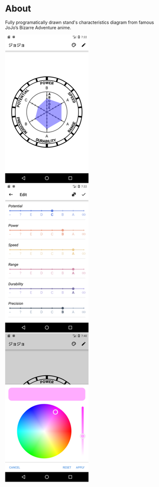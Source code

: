 # About

Fully programatically drawn stand's characteristics diagram from famous JoJo’s Bizarre Adventure anime.

<img src="screenshots/screenshot_00.png" width="270" height="480"> <img src="screenshots/screenshot_01.png" width="270" height="480"> <img src="screenshots/screenshot_02.png" width="270" height="480">
